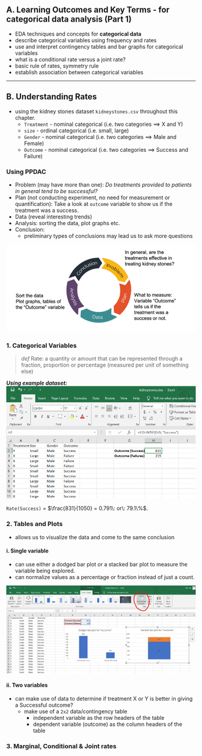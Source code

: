 ## A. Learning Outcomes and Key Terms - for categorical data analysis (Part 1)
- EDA techniques and concepts for **categorical data**
- describe categorical variables using frequency and rates
- use and interpret contingency tables and bar graphs for categorical variables
- what is a conditional rate versus a joint rate?
- basic rule of rates, symmetry rule
- establish association between categorical variables

---
## B. Understanding Rates
- using the kidney stones dataset `kidneystones.csv` throughout this chapter.
	- `Treatment` - nominal categorical (i.e. two categories $\implies$ X and Y)
	- `size` - ordinal categorical (i.e. small, large)
	- `Gender` - nominal categorical (i.e. two categories $\implies$ Male and Female)
	- `Outcome` - nominal categorical (i.e. two categories $\implies$ Success and Failure)
### Using PPDAC
- Problem (may have more than one): *Do treatments provided to patients in general tend to be successful?*
- Plan (not conducting experiment, no need for measurement or quantification): Take a look at `outcome` variable to show us if the treatment was a success.
- Data (reveal interesting trends)
- Analysis: sorting the data, plot graphs etc.
- Conclusion: 
	- preliminary types of conclusions may lead us to ask more questions

![PPDAC-1](../assets/PPDAC-1.png)


### 1. Categorical Variables
> *def* Rate: a quantity or amount that can be represented through a fraction, proportion or percentage (measured per unit of something else)

***Using example dataset:***
![analyzing-categorical-var](../assets/analyzing-categorical-var.png)

`Rate(Success)` = $\frac{831}{1050} = 0.791\: or\: 79.1\%$.
### 2. Tables and Plots
- allows us to visualize the data and come to the same conclusion
#### i. Single variable
- can use either a dodged bar plot or a stacked bar plot to measure the variable being explored.
- can normalize values as a percentage or fraction instead of just a count.

![bar-chart-one-var](../assets/bar-chart-one-var.png)
#### ii. Two variables
- can make use of data to determine if treatment X or Y is better in giving a Successful outcome?
	- make use of a `2x2` data/contingency table
		- independent variable as the row headers of the table
		- dependent variable (outcome) as the column headers of the table

### 3. Marginal, Conditional & Joint rates

